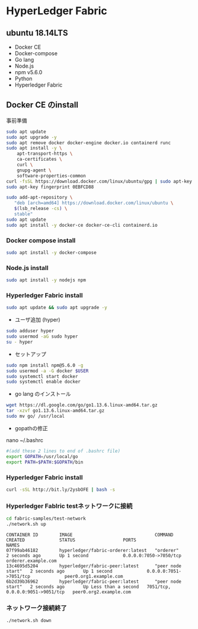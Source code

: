 # HyperLedger Fabric

## ubuntu 18.14LTS

* Docker CE
* Docker-compose 
* Go lang
* Node.js
* npm v5.6.0
* Python
* Hyperledger Fabric

## Docker CE のinstall

事前準備

```bash
sudo apt update
sudo apt upgrade -y
sudo apt remove docker docker-engine docker.io containerd runc
sudo apt install -y \
    apt-transport-https \
    ca-certificates \
    curl \
    gnupg-agent \
    software-properties-common
curl -fsSL https://download.docker.com/linux/ubuntu/gpg | sudo apt-key add -
sudo apt-key fingerprint 0EBFCD88
```

```bash
sudo add-apt-repository \
   "deb [arch=amd64] https://download.docker.com/linux/ubuntu \
   $(lsb_release -cs) \
   stable"
sudo apt update
sudo apt install -y docker-ce docker-ce-cli containerd.io
```

### Docker compose install

```bash
sudo apt install -y docker-compose
```

###  Node.js install

```bash
sudo apt install -y nodejs npm
```

###  Hyperledger Fabric install

```bash
sudo apt update && sudo apt upgrade -y
```

* ユーザ追加 (hyper)

```bash
sudo adduser hyper
sudo usermod -aG sudo hyper
su - hyper
```

* セットアップ

```bash
sudo npm install npm@5.6.0 -g
sudo usermod -a -G docker $USER
sudo systemctl start docker
sudo systemctl enable docker
```

* go lang のインストール

```bash
wget https://dl.google.com/go/go1.13.6.linux-amd64.tar.gz
tar -xzvf go1.13.6.linux-amd64.tar.gz
sudo mv go/ /usr/local
```

* gopathの修正

nano ~/.bashrc

```bash
#(add these 2 lines to end of .bashrc file)
export GOPATH=/usr/local/go
export PATH=$PATH:$GOPATH/bin
```

### Hyperledger Fabric  install

```bash
curl -sSL http://bit.ly/2ysbOFE | bash -s
```

### Hyperledger Fablric testネットワークに接続

```bash
cd fabric-samples/test-network
./network.sh up
```

```
CONTAINER ID        IMAGE                               COMMAND             CREATED             STATUS                  PORTS                              NAMES
07f99ab46182        hyperledger/fabric-orderer:latest   "orderer"           2 seconds ago       Up 1 second             0.0.0.0:7050->7050/tcp             orderer.example.com
13c4695d5204        hyperledger/fabric-peer:latest      "peer node start"   2 seconds ago       Up 1 second             0.0.0.0:7051->7051/tcp             peer0.org1.example.com
6b2d39b36962        hyperledger/fabric-peer:latest      "peer node start"   2 seconds ago       Up Less than a second   7051/tcp, 0.0.0.0:9051->9051/tcp   peer0.org2.example.com

```

### ネットワーク接続終了

```bash
./network.sh down
```